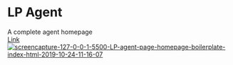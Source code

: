 # LP Agent
 A complete agent homepage
<br>
<a href="https://shorturl.at/jMVW1" target="_blank">Link</a> 
<br>
<a href="https://imgur.com/UCKKOJ5" target="_blank"><img src="https://i.ibb.co/BqSfcXh/screencapture-127-0-0-1-5500-LP-agent-page-homepage-boilerplate-index-html-2019-10-24-11-16-07.png" alt="screencapture-127-0-0-1-5500-LP-agent-page-homepage-boilerplate-index-html-2019-10-24-11-16-07" border="0"></a>
